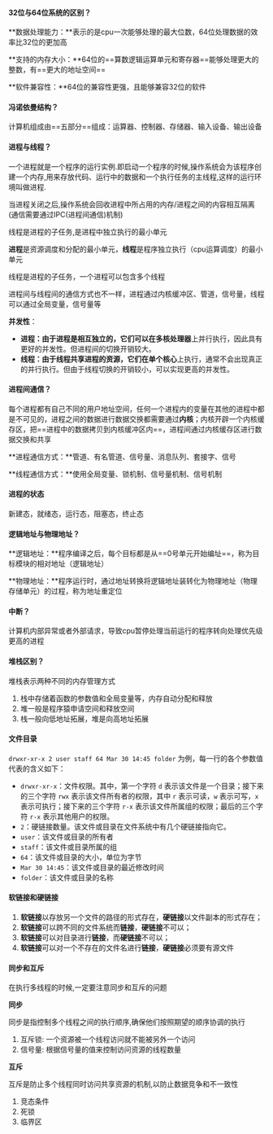 #### 32位与64位系统的区别？

**数据处理能力：**表示的是cpu一次能够处理的最大位数，64位处理数据的效率比32位的更加高

**支持的内存大小：**64位的==算数逻辑运算单元和寄存器==能够处理更大的整数，有==更大的地址空间==

**软件兼容性：**64位的兼容性更强，且能够兼容32位的软件



#### 冯诺依曼结构？

计算机组成由==五部分==组成：运算器、控制器、存储器、输入设备、输出设备



#### 进程与线程？

一个进程就是一个程序的运行实例.即启动一个程序的时候,操作系统会为该程序创建一个内存,用来存放代码、运行中的数据和一个执行任务的主线程,这样的运行环境叫做进程.

当进程关闭之后,操作系统会回收进程中所占用的内存/进程之间的内容相互隔离(通信需要通过IPC(进程间通信)机制)

线程是进程的子任务,是进程中独立执行的最小单元

**进程**是资源调度和分配的最小单元，**线程**是程序独立执行（cpu运算调度）的最小单元

线程是进程的子任务，一个进程可以包含多个线程

进程间与线程间的通信方式也不一样，进程通过内核缓冲区、管道，信号量，线程可以通过全局变量，信号量等

**并发性**：

- **进程：**由于进程是相互独立的，它们可以在**多核处理器**上并行执行，因此具有更好的并发性。但进程间的切换开销较大。
- **线程：**由于线程共享进程的资源，它们在**单个核心**上执行，通常不会出现真正的并行执行。但由于线程切换的开销较小，可以实现更高的并发性。



#### 进程间通信？

每个进程都有自己不同的用户地址空间，任何一个进程内的变量在其他的进程中都是不可见的，进程之间的数据进行数据交换都需要通过**内核**；内核开辟一个内核缓存区，把==进程中的数据拷贝到内核缓冲区内==，进程间通过内核缓存区进行数据交换和共享

**进程通信方式：**管道、有名管道、信号量、消息队列、套接字、信号

**线程通信方式：**使用全局变量、锁机制、信号量机制、信号机制



#### 进程的状态

新建态，就绪态，运行态，阻塞态，终止态



#### 逻辑地址与物理地址？

**逻辑地址：**程序编译之后，每个目标都是从==0号单元开始编址==，称为目标模块的相对地址（逻辑地址）

**物理地址：**程序运行时，通过地址转换将逻辑地址装转化为物理地址（物理存储单元）的过程，称为地址重定位



#### 中断？

计算机内部异常或者外部请求，导致cpu暂停处理当前运行的程序转向处理优先级更高的进程



#### 堆栈区别？

堆栈表示两种不同的内存管理方式

1. 栈中存储着函数的参数值和全局变量等，内存自动分配和释放
2. 堆一般是程序猿申请空间和释放空间
3. 栈一般向低地址拓展，堆是向高地址拓展



#### 文件目录

`drwxr-xr-x 2 user staff 64 Mar 30 14:45 folder` 为例，每一行的各个参数值代表的含义如下：

- `drwxr-xr-x`：文件权限。其中，第一个字符 `d` 表示该文件是一个目录；接下来的三个字符 `rwx` 表示该文件所有者的权限，其中 `r` 表示可读，`w` 表示可写，`x` 表示可执行；接下来的三个字符 `r-x` 表示该文件所属组的权限；最后的三个字符 `r-x` 表示其他用户的权限。
- `2`：硬链接数量。该文件或目录在文件系统中有几个硬链接指向它。
- `user`：该文件或目录的所有者
- `staff`：该文件或目录所属的组
- `64`：该文件或目录的大小，单位为字节
- `Mar 30 14:45`：该文件或目录的最近修改时间
- `folder`：该文件或目录的名称



#### 软链接和硬链接

1. **软链接**以存放另一个文件的路径的形式存在，**硬链接**以文件副本的形式存在；
2. **软链接**可以跨不同的文件系统而**链接**，**硬链接**不可以； 
3. **软链接**可以对目录进行**链接**，而**硬链接**不可以； 
4. **软链接**可以对一个不存在的文件名进行**链接**，**硬链接**必须要有源文件



#### 同步和互斥

在执行多线程的时候,一定要注意同步和互斥的问题

**同步**

同步是指控制多个线程之间的执行顺序,确保他们按照期望的顺序协调的执行

1. 互斥锁: 一个资源被一个线程访问就不能被另外一个访问
2. 信号量: 根据信号量的值来控制访问资源的线程数量

**互斥**

互斥是防止多个线程同时访问共享资源的机制,以防止数据竞争和不一致性

1. 竞态条件
2. 死锁
3. 临界区
